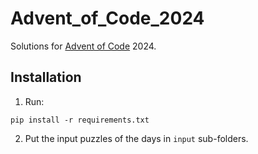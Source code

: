 # Advent_of_Code_2024
Solutions for [Advent of Code](https://adventofcode.com/2024/about) 2024.

## Installation
1. Run:
```
pip install -r requirements.txt
```
2. Put the input puzzles of the days in `input` sub-folders.